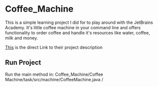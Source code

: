 # Coffee_Machine
This is a simple learning project I did for to play around with the JetBrains Academy.
It's little coffee machine in your command line and offers functionality to order coffee and handle it's resources like water, coffee, milk and money.

[This](https://hyperskill.org/projects/33?track=1) is the direct Link to their project description 

## Run Project

Run the main method in: Coffee_Machine/Coffee Machine/task/src/machine/CoffeeMachine.java /

